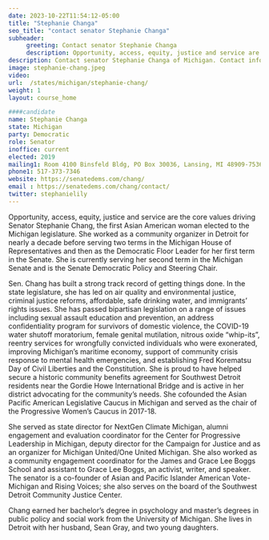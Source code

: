 ```yaml
---
date: 2023-10-22T11:54:12-05:00
title: "Stephanie Changa"
seo_title: "contact senator Stephanie Changa"
subheader:
     greeting: Contact senator Stephanie Changa
     description: Opportunity, access, equity, justice and service are the core values driving Senator Stephanie Chang, the first Asian American woman elected to the Michigan legislature. She worked as a community organizer in Detroit for nearly a decade before serving two terms in the Michigan House of Representatives and then as the Democratic Floor Leader for her first term in the Senate. She is currently serving her second term in the Michigan Senate and is the Senate Democratic Policy and Steering Chair.
description: Contact senator Stephanie Changa of Michigan. Contact information for Stephanie Changa includes email address, phone number, and mailing address.
image: stephanie-chang.jpeg
video:
url:  /states/michigan/stephanie-chang/
weight: 1
layout: course_home

####candidate
name: Stephanie Changa
state: Michigan
party: Democratic
role: Senator
inoffice: current
elected: 2019
mailing1: Room 4100 Binsfeld Bldg, PO Box 30036, Lansing, MI 48909-7536
phone1:	517-373-7346
website: https://senatedems.com/chang/
email : https://senatedems.com/chang/contact/
twitter: stephanielily
---
```


Opportunity, access, equity, justice and service are the core values driving Senator Stephanie Chang, the first Asian American woman elected to the Michigan legislature. She worked as a community organizer in Detroit for nearly a decade before serving two terms in the Michigan House of Representatives and then as the Democratic Floor Leader for her first term in the Senate. She is currently serving her second term in the Michigan Senate and is the Senate Democratic Policy and Steering Chair.

Sen. Chang has built a strong track record of getting things done. In the state legislature, she has led on air quality and environmental justice, criminal justice reforms, affordable, safe drinking water, and immigrants’ rights issues. She has passed bipartisan legislation on a range of issues including sexual assault education and prevention, an address confidentiality program for survivors of domestic violence, the COVID-19 water shutoff moratorium, female genital mutilation, nitrous oxide “whip-its”, reentry services for wrongfully convicted individuals who were exonerated, improving Michigan’s maritime economy, support of community crisis response to mental health emergencies, and establishing Fred Korematsu Day of Civil Liberties and the Constitution. She is proud to have helped secure a historic community benefits agreement for Southwest Detroit residents near the Gordie Howe International Bridge and is active in her district advocating for the community’s needs. She cofounded the Asian Pacific American Legislative Caucus in Michigan and served as the chair of the Progressive Women’s Caucus in 2017-18.

She served as state director for NextGen Climate Michigan, alumni engagement and evaluation coordinator for the Center for Progressive Leadership in Michigan, deputy director for the Campaign for Justice and as an organizer for Michigan United/One United Michigan. She also worked as a community engagement coordinator for the James and Grace Lee Boggs School and assistant to Grace Lee Boggs, an activist, writer, and speaker. The senator is a co-founder of Asian and Pacific Islander American Vote-Michigan and Rising Voices; she also serves on the board of the Southwest Detroit Community Justice Center.

Chang earned her bachelor’s degree in psychology and master’s degrees in public policy and social work from the University of Michigan. She lives in Detroit with her husband, Sean Gray, and two young daughters.

